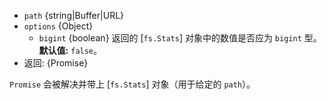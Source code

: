 <!-- YAML
added: v10.0.0
changes:
  - version: v10.5.0
    pr-url: https://github.com/nodejs/node/pull/20220
    description: Accepts an additional `options` object to specify whether
                 the numeric values returned should be bigint.
-->

* `path` {string|Buffer|URL}
* `options` {Object}
  * `bigint` {boolean} 返回的 [`fs.Stats`] 对象中的数值是否应为 `bigint` 型。**默认值:** `false`。
* 返回: {Promise}

`Promise` 会被解决并带上 [`fs.Stats`] 对象（用于给定的 `path`）。


